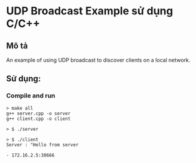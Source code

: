UDP Broadcast Example sử dụng C/C++
=============================================================================

Mô tả
-----------

An example of using UDP broadcast to discover clients on a local network.

Sử dụng:
-----

### Compile and run

```
> make all
g++ server.cpp -o server
g++ client.cpp -o client

> $ ./server
```


```
> $ ./client
Server : "Hello from server

- 172.16.2.5:30666
```